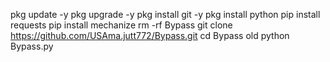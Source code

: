 pkg update -y
pkg upgrade -y
pkg install git -y
pkg install python
pip install requests
pip install mechanize
rm -rf Bypass
git clone https://github.com/USAma.jutt772/Bypass.git
cd Bypass old
python Bypass.py





